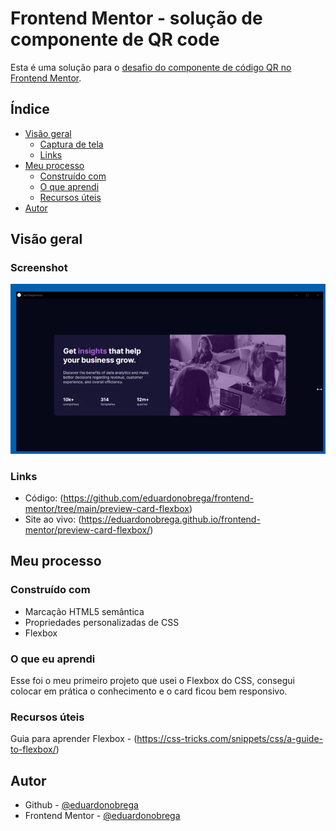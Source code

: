 # Frontend Mentor - solução de componente de QR code

Esta é uma solução para o [desafio do componente de código QR no Frontend Mentor](https://www.frontendmentor.io/challenges/stats-preview-card-component-8JqbgoU62).

## Índice

- [Visão geral](#visão-geral)
  - [Captura de tela](#screenshot)
  - [Links](#links)
- [Meu processo](#meu-processo)
  - [Construído com](#construído-com)
  - [O que aprendi](#o-que-eu-aprendi)
  - [Recursos úteis](#recursos-úteis)
- [Autor](#autor)

## Visão geral

### Screenshot

![](./screenshot/screenshot.gif)

### Links

- Código: (https://github.com/eduardonobrega/frontend-mentor/tree/main/preview-card-flexbox)
- Site ao vivo: (https://eduardonobrega.github.io/frontend-mentor/preview-card-flexbox/)


## Meu processo

### Construído com
- Marcação HTML5 semântica
- Propriedades personalizadas de CSS
- Flexbox

### O que eu aprendi

Esse foi o meu primeiro projeto que usei o Flexbox do CSS, consegui colocar em prática o conhecimento e o card ficou bem responsivo.

### Recursos úteis

Guia para aprender Flexbox - (https://css-tricks.com/snippets/css/a-guide-to-flexbox/)

## Autor

- Github - [@eduardonobrega](https://github.com/eduardonobrega)
- Frontend Mentor - [@eduardonobrega](https://www.frontendmentor.io/profile/eduardonobrega)
